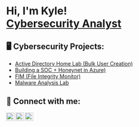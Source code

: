 <h1>Hi, I'm Kyle! <br/><a href="https://www.linkedin.com/in/kyle-berube-7573a3273/"> Cybersecurity Analyst</a>
<h2>🖥️ Cybersecurity Projects:</h2>

- [Active Directory Home Lab (Bulk User Creation)](https://github.com/kylenberube/AD-PS-Lab)
- [Building a SOC + Honeynet in Azure)](https://github.com/kylenberube/LABURL)
- [FIM (File Integrity Monitor)](https://github.com/jkylenberube/LABURL)
- [Malware Analysis Lab](https://github.com/kylenberube/LABURL)


<h2> 🤳 Connect with me:</h2>

[<img align="left" alt="KyleBerube | YouTube" width="22px" src="https://cdn.jsdelivr.net/npm/simple-icons@v3/icons/youtube.svg" />][youtube]
[<img align="left" alt="KyleBerube | Twitter" width="22px" src="https://cdn.jsdelivr.net/npm/simple-icons@v3/icons/twitter.svg" />][twitter]
[<img align="left" alt="KyleBerube | LinkedIn" width="22px" src="https://cdn.jsdelivr.net/npm/simple-icons@v3/icons/linkedin.svg" />][linkedin]

[twitter]: https://twitter.com/KyleBerube
[youtube]: https://www.youtube.com/c/KyleBerube
[linkedin]:https://www.linkedin.com/in/kyle-berube-7573a3273
